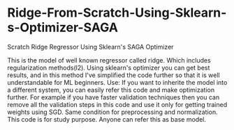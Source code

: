 # Ridge-From-Scratch-Using-Sklearn-s-Optimizer-SAGA
Scratch Ridge Regressor Using Sklearn's SAGA Optimizer

This is the model of well known regressor called ridge. Which includes regularization methods(l2). Using sklearn's optimizer you can get best results, and in this method I've simplified the code further so that it is well understandable for ML beginners. 
Use: If you want to inherite the model into a different system, you can easily refer this code and make optimization further.
For example if you have faster validation techniques then you can remove all the validation steps in this code and use it only for getting trained weights using SGD.
Same condition for preprocessing and normalization.
This code is for study purpose. Anyone can refer this as base model.
